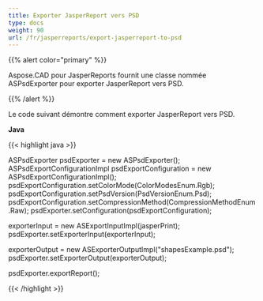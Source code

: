 ```yaml
---
title: Exporter JasperReport vers PSD
type: docs
weight: 90
url: /fr/jasperreports/export-jasperreport-to-psd
---
```


{{% alert color="primary" %}}

Aspose.CAD pour JasperReports fournit une classe nommée ASPsdExporter pour exporter JasperReport vers PSD.

{{% /alert %}}

Le code suivant démontre comment exporter JasperReport vers PSD.

**Java**

{{< highlight java >}}

ASPsdExporter psdExporter = new ASPsdExporter();
ASPsdExportConfigurationImpl psdExportConfiguration = new ASPsdExportConfigurationImpl();
psdExportConfiguration.setColorMode(ColorModesEnum.Rgb);
psdExportConfiguration.setPsdVersion(PsdVersionEnum.Psd);
psdExportConfiguration.setCompressionMethod(CompressionMethodEnum.Raw);
psdExporter.setConfiguration(psdExportConfiguration);

exporterInput = new ASExportInputImpl(jasperPrint);
psdExporter.setExporterInput(exporterInput);

exporterOutput = new ASExporterOutputImpl("shapesExample.psd");
psdExporter.setExporterOutput(exporterOutput);

psdExporter.exportReport();

{{< /highlight >}}
